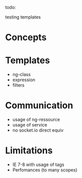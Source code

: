 
todo:

testing
templates

# Concepts

# Templates

* ng-class
* expression
* filters

# Communication

* usage of ng-ressource
* usage of service
* no socket.io direct equiv

# Limitations

* IE 7-8 with usage of tags
* Perfomances (to many scopes)

